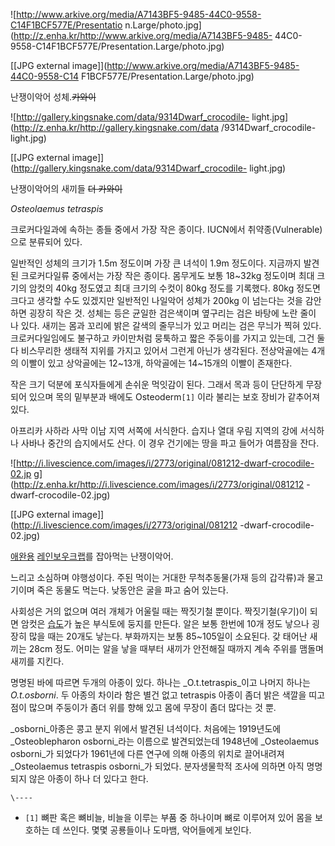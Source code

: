 ![http://www.arkive.org/media/A7143BF5-9485-44C0-9558-C14F1BCF577E/Presentatio
n.Large/photo.jpg](http://z.enha.kr/http://www.arkive.org/media/A7143BF5-9485-
44C0-9558-C14F1BCF577E/Presentation.Large/photo.jpg)

[[JPG external image]](http://www.arkive.org/media/A7143BF5-9485-44C0-9558-C14
F1BCF577E/Presentation.Large/photo.jpg)

  
난쟁이악어 성체.<del>카와이</del>

![http://gallery.kingsnake.com/data/9314Dwarf_crocodile-
light.jpg](http://z.enha.kr/http://gallery.kingsnake.com/data
/9314Dwarf_crocodile-light.jpg)

[[JPG external image]](http://gallery.kingsnake.com/data/9314Dwarf_crocodile-
light.jpg)

  
난쟁이악어의 새끼들 <del>더 카와이</del>

_Osteolaemus tetraspis_

크로커다일과에 속하는 종들 중에서 가장 작은 종이다. IUCN에서 취약종(Vulnerable)으로 분류되어 있다.

일반적인 성체의 크기가 1.5m 정도이며 가장 큰 녀석이 1.9m 정도이다. 지금까지 발견된 크로커다일류 중에서는 가장 작은 종이다.
몸무게도 보통 18~32kg 정도이며 최대 크기의 암컷의 40kg 정도였고 최대 크기의 수컷이 80kg 정도를 기록했다. 80kg 정도면
크다고 생각할 수도 있겠지만 일반적인 나일악어 성체가 200kg 이 넘는다는 것을 감안하면 굉장히 작은 것. 성체는 등은 균일한 검은색이며
옆구리는 검은 바탕에 노란 줄이 나 있다. 새끼는 몸과 꼬리에 밝은 갈색의 줄무늬가 있고 머리는 검은 무늬가 찍혀 있다. 크로커다일임에도
불구하고 카이만처럼 뭉툭하고 짧은 주둥이를 가지고 있는데, 그건 둘다 비스무리한 생태적 지위를 가지고 있어서 그런게 아닌가 생각된다.
전상악골에는 4개의 이빨이 있고 상악골에는 12~13개, 하악골에는 14~15개의 이빨이 존재한다.

작은 크기 덕분에 포식자들에게 손쉬운 먹잇감이 된다. 그래서 목과 등이 단단하게 무장되어 있으며 목의 밑부분과 배에도
Osteoderm`[1]` 이라 불리는 보호 장비가 같추어져 있다.

아프리카 사하라 사막 이남 지역 서쪽에 서식한다. 습지나 열대 우림 지역의 강에 서식하나 사바나 중간의 습지에서도 산다. 이 경우 건기에는
땅을 파고 들어가 여름잠을 잔다.

![http://i.livescience.com/images/i/2773/original/081212-dwarf-crocodile-02.jp
g](http://z.enha.kr/http://i.livescience.com/images/i/2773/original/081212
-dwarf-crocodile-02.jpg)

[[JPG external image]](http://i.livescience.com/images/i/2773/original/081212
-dwarf-crocodile-02.jpg)

  
[애완용](%EC%95%A0%EC%99%84%EC%9A%A9.md) [레인보우크랩](%EB%A0%88%EC%9D%B8%EB%B3%B4%EC%9A%B0%20%ED%81%AC%EB%9E%A9.md)를 잡아먹는
난쟁이악어.

느리고 소심하며 야행성이다. 주된 먹이는 거대한 무척추동물(가재 등의 갑각류)과 물고기이며 죽은 동물도 먹는다. 낮동안은 굴을 파고 숨어
있는다.

사회성은 거의 없으며 여러 개체가 어울릴 때는 짝짓기철 뿐이다. 짝짓기철(우기)이 되면 암컷은
[습도](%EC%8A%B5%EB%8F%84.md)가 높은 부식토에 둥지를 만든다. 알은 보통 한번에 10개 정도 낳으나 굉장히 많을
때는 20개도 낳는다. 부화까지는 보통 85~105일이 소요된다. 갖 태어난 새끼는 28cm 정도. 어미는 알을 낳을 때부터 새끼가 안전해질
때까지 계속 주위를 맴돌며 새끼를 지킨다.

명명된 바에 따르면 두개의 아종이 있다. 하나는 _O.t.tetraspis_이고 나머지 하나는 _O.t.osborni_. 두 아종의 차이라
함은 별건 없고 tetraspis 아종이 좀더 밝은 색깔을 띠고 점이 많으며 주둥이가 좀더 위를 향해 있고 몸에 무장이 좀더 많다는 것 뿐.

_osborni_아종은 콩고 분지 위에서 발견된 녀석이다. 처음에는 1919년도에 _Osteoblepharon osborni_라는 이름으로
발견되었는데 1948년에 _Osteolaemus osborni_가 되었다가 1961년에 다른 연구에 의해 아종의 위치로 끌어내려져
_Osteolaemus tetraspis osborni_가 되었다. 분자생물학적 조사에 의하면 아직 명명되지 않은 아종이 하나 더 있다고
한다.

`\----`

  * `[1]` 뼈판 혹은 뼈비늘, 비늘을 이루는 부품 중 하나이며 뼈로 이루어져 있어 몸을 보호하는 데 쓰인다. 몇몇 공룡들이나 도마뱀, 악어들에게 보인다.

